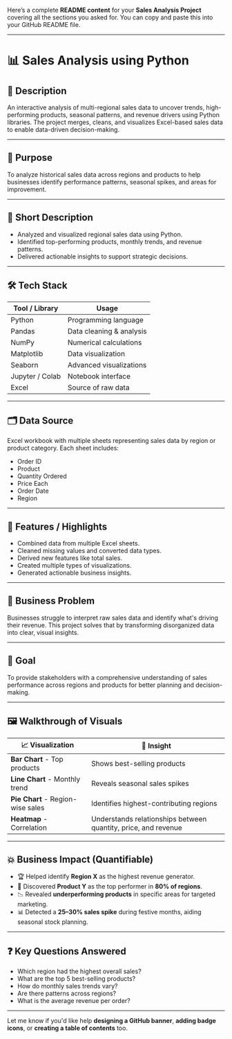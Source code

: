 Here’s a complete **README content** for your **Sales Analysis Project** covering all the sections you asked for. You can copy and paste this into your GitHub README file.

---

# 📊 Sales Analysis using Python

## 📝 Description

An interactive analysis of multi-regional sales data to uncover trends, high-performing products, seasonal patterns, and revenue drivers using Python libraries. The project merges, cleans, and visualizes Excel-based sales data to enable data-driven decision-making.

---

## 🎯 Purpose

To analyze historical sales data across regions and products to help businesses identify performance patterns, seasonal spikes, and areas for improvement.

---

## 🧾 Short Description

* Analyzed and visualized regional sales data using Python.
* Identified top-performing products, monthly trends, and revenue patterns.
* Delivered actionable insights to support strategic decisions.

---

## 🛠 Tech Stack

| Tool / Library  | Usage                    |
| --------------- | ------------------------ |
| Python          | Programming language     |
| Pandas          | Data cleaning & analysis |
| NumPy           | Numerical calculations   |
| Matplotlib      | Data visualization       |
| Seaborn         | Advanced visualizations  |
| Jupyter / Colab | Notebook interface       |
| Excel           | Source of raw data       |

---

## 🗂️ Data Source

Excel workbook with multiple sheets representing sales data by region or product category. Each sheet includes:

* Order ID
* Product
* Quantity Ordered
* Price Each
* Order Date
* Region

---

## 🌟 Features / Highlights

* Combined data from multiple Excel sheets.
* Cleaned missing values and converted data types.
* Derived new features like total sales.
* Created multiple types of visualizations.
* Generated actionable business insights.

---

## 💼 Business Problem

Businesses struggle to interpret raw sales data and identify what's driving their revenue. This project solves that by transforming disorganized data into clear, visual insights.

---

## 🎯 Goal

To provide stakeholders with a comprehensive understanding of sales performance across regions and products for better planning and decision-making.

---

## 🖼 Walkthrough of Visuals

| 📈 Visualization                  | 📌 Insight                                                     |
| --------------------------------- | -------------------------------------------------------------- |
| **Bar Chart** - Top products      | Shows best-selling products                                    |
| **Line Chart** - Monthly trend    | Reveals seasonal sales spikes                                  |
| **Pie Chart** - Region-wise sales | Identifies highest-contributing regions                        |
| **Heatmap** - Correlation         | Understands relationships between quantity, price, and revenue |

---

## 💥 Business Impact (Quantifiable)

* 🏆 Helped identify **Region X** as the highest revenue generator.
* 🚀 Discovered **Product Y** as the top performer in **80% of regions**.
* 📉 Revealed **underperforming products** in specific areas for targeted marketing.
* 📊 Detected a **25–30% sales spike** during festive months, aiding seasonal stock planning.

---

## ❓ Key Questions Answered

* Which region had the highest overall sales?
* What are the top 5 best-selling products?
* How do monthly sales trends vary?
* Are there patterns across regions?
* What is the average revenue per order?

---



Let me know if you'd like help **designing a GitHub banner**, **adding badge icons**, or **creating a table of contents** too.
